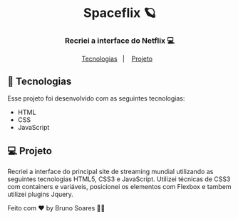 
<h1 align="center">
  Spaceflix 🪐
</h1>
<h3 align="center">
  Recriei a interface do Netflix 💻
  </h3>

<p align="center">
  <a href="#-tecnologias">Tecnologias</a>&nbsp;&nbsp;&nbsp;|&nbsp;&nbsp;&nbsp;
  <a href="#-projeto">Projeto</a>&nbsp;&nbsp;&nbsp;
  
</p>







## 🚀 Tecnologias

Esse projeto foi desenvolvido com as seguintes tecnologias:

- HTML
- CSS
- JavaScript


## 💻 Projeto
Recriei a interface do principal site de streaming mundial utilizando as seguintes tecnologias  HTML5, CSS3 e JavaScript. 
Utilizei técnicas de CSS3 com containers e variáveis,  posicionei os elementos com Flexbox e  tambem utilizei plugins Jquery.





Feito com ♥ by Bruno Soares 👋🏽

